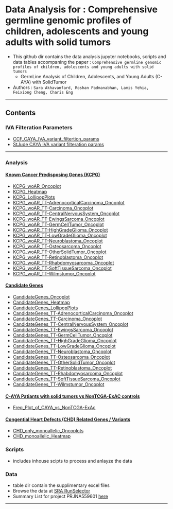 
# Data Analysis for :  Comprehensive germline genomic profiles of children, adolescents and young adults with solid tumors

- This github dir contains the data analysis jupyter notebooks, scripts and data tables accompaning the paper :  ```Comprehensive germline genomic profiles of children, adolescents and young adults with solid tumors```
	- GermLine Analysis of Children, Adolescents, and Young Adults (C-AYA) with SolidTumor  
- Authors :  ```Sara Akhavanfard, Roshan Padmanabhan, Lamis Yehia, Feixiong Cheng, Charis Eng```


***

## Contents
### IVA Filteration Parameters

- [CCF_CAYA_IVA_variant_filtertion_params](CCF_IVA_variant_filteration_parms_1012519.md)
- [StJude CAYA IVA variant filteration params](StJude_IVA_variant_filteration_1012819.md)

***

### Analysis
#### [Known Cancer Predisposing Genes (KCPG)](analysis/KCPG)
- [KCPG_woAR_Oncoplot](analysis/KCPG/KCPG_woAR_Oncoplot.ipynb)
- [KCPG_Heatmap](analysis/KCPG/KCPG_Heatmap.ipynb)
- [KCPG_LollipopPlots](analysis/KCPG/KCPG_LollipopPlots.ipynb)
- [KCPG_woAR_TT-AdrenocorticalCarcinoma_Oncoplot](analysis/KCPG/KCPG_woAR_TT-AdrenocorticalCarcinoma_Oncoplot.ipynb)
- [KCPG_woAR_TT-Carcinoma_Oncoplot](analysis/KCPG/KCPG_woAR_TT-Carcinoma_Oncoplot.ipynb)
- [KCPG_woAR_TT-CentralNervousSystem_Oncoplot](analysis/KCPG/KCPG_woAR_TT-CentralNervousSystem_Oncoplot.ipynb)
- [KCPG_woAR_TT-EwingsSarcoma_Oncoplot](analysis/KCPG/KCPG_woAR_TT-EwingsSarcoma_Oncoplot.ipynb)
- [KCPG_woAR_TT-GermCellTumor_Oncoplot](analysis/KCPG/KCPG_woAR_TT-GermCellTumor_Oncoplot.ipynb)
- [KCPG_woAR_TT-HighGradeGlioma_Oncoplot](analysis/KCPG/KCPG_woAR_TT-HighGradeGlioma_Oncoplot.ipynb)
- [KCPG_woAR_TT-LowGradeGlioma_Oncoplot](analysis/KCPG/KCPG_woAR_TT-LowGradeGlioma_Oncoplot.ipynb)
- [KCPG_woAR_TT-Neuroblastoma_Oncoplot](analysis/KCPG/KCPG_woAR_TT-Neuroblastoma_Oncoplot.ipynb)
- [KCPG_woAR_TT-Osteosarcoma_Oncoplot](analysis/KCPG/KCPG_woAR_TT-Osteosarcoma_Oncoplot.ipynb)
- [KCPG_woAR_TT-OtherSolidTumor_Oncoplot](analysis/KCPG/KCPG_woAR_TT-OtherSolidTumor_Oncoplot.ipynb)
- [KCPG_woAR_TT-Retinoblastoma_Oncoplot](analysis/KCPG/KCPG_woAR_TT-Retinoblastoma_Oncoplot.ipynb)
- [KCPG_woAR_TT-Rhabdomyosarcoma_Oncoplot](analysis/KCPG/KCPG_woAR_TT-Rhabdomyosarcoma_Oncoplot.ipynb)
- [KCPG_woAR_TT-SoftTissueSarcoma_Oncoplot](analysis/KCPG/KCPG_woAR_TT-SoftTissueSarcoma_Oncoplot.ipynb)
- [KCPG_woAR_TT-Wilmstumor_Oncoplot](analysis/KCPG/KCPG_woAR_TT-Wilmstumor_Oncoplot.ipynb)

#### [Candidate Genes](analysis/Candidate)
- [CandidateGenes_Oncoplot](analysis/Candidate/CandidateGenes_Oncoplot.ipynb)
- [CandidateGenes_Heatmap](analysis/Candidate/CandidateGenes_Heatmap.ipynb)
- [CandidateGenes_LollipopPlots](analysis/Candidate/CandidateGenes_LollipopPlots.ipynb)
- [CandidateGenes_TT-AdrenocorticalCarcinoma_Oncoplot](analysis/Candidate/CandidateGenes_TT-AdrenocorticalCarcinoma_Oncoplot.ipynb)
- [CandidateGenes_TT-Carcinoma_Oncoplot](analysis/Candidate/CandidateGenes_TT-Carcinoma_Oncoplot.ipynb)
- [CandidateGenes_TT-CentralNervousSystem_Oncoplot](analysis/Candidate/CandidateGenes_TT-CentralNervousSystem_Oncoplot.ipynb)
- [CandidateGenes_TT-EwingsSarcoma_Oncoplot](analysis/Candidate/CandidateGenes_TT-EwingsSarcoma_Oncoplot.ipynb)
- [CandidateGenes_TT-GermCellTumor_Oncoplot](analysis/Candidate/CandidateGenes_TT-GermCellTumor_Oncoplot.ipynb)
- [CandidateGenes_TT-HighGradeGlioma_Oncoplot](analysis/Candidate/CandidateGenes_TT-HighGradeGlioma_Oncoplot.ipynb)
- [CandidateGenes_TT-LowGradeGlioma_Oncoplot](analysis/Candidate/CandidateGenes_TT-LowGradeGlioma_Oncoplot.ipynb)
- [CandidateGenes_TT-Neuroblastoma_Oncoplot](analysis/Candidate/CandidateGenes_TT-Neuroblastoma_Oncoplot.ipynb)
- [CandidateGenes_TT-Osteosarcoma_Oncoplot](analysis/Candidate/CandidateGenes_TT-Osteosarcoma_Oncoplot.ipynb)
- [CandidateGenes_TT-OtherSolidTumor_Oncoplot](analysis/Candidate/CandidateGenes_TT-OtherSolidTumor_Oncoplot.ipynb)
- [CandidateGenes_TT-Retinoblastoma_Oncoplot](analysis/Candidate/CandidateGenes_TT-Retinoblastoma_Oncoplot.ipynb)
- [CandidateGenes_TT-Rhabdomyosarcoma_Oncoplot](analysis/Candidate/CandidateGenes_TT-Rhabdomyosarcoma_Oncoplot.ipynb)
- [CandidateGenes_TT-SoftTissueSarcoma_Oncoplot](analysis/Candidate/CandidateGenes_TT-SoftTissueSarcoma_Oncoplot.ipynb)
- [CandidateGenes_TT-Wilmstumor_Oncoplot](analysis/Candidate/CandidateGenes_TT-Wilmstumor_Oncoplot.ipynb)

#### [C-AYA Patiants with solid tumors vs NonTCGA-ExAC controls](analysis/CAYA_vs_NonTCGA-ExAc)
- [Freq_Plot_of_CAYA_vs_NonTCGA-ExAc](analysis/CAYA_vs_NonTCGA-ExAc/Freq_Plot_of_CAYA_vs_NonTCGA-ExAc.ipynb)

#### [Congential Heart Defects (CHD) Related Genes / Variants](analysis/CHD)
- [CHD_only_monoallelic_Oncoplots](analysis/CHD/CHD_only_monoallelic_Oncoplots.ipynb)
- [CHD_monoallelic_Heatmap](analysis/CHD/CHD_monoallelic_Heatmap.ipynb)

### Scripts 
- includes inhouse scipts to process and anlayze the data

### Data
- table dir contain the supplimentary excel files
- Browse the data at [SRA RunSelector](https://www.ncbi.nlm.nih.gov/sra/?term=PRJNA559601)
- Summary List for project PRJNA559601 [here](https://www.ncbi.nlm.nih.gov/Traces/study/?acc=PRJNA559601)


***

